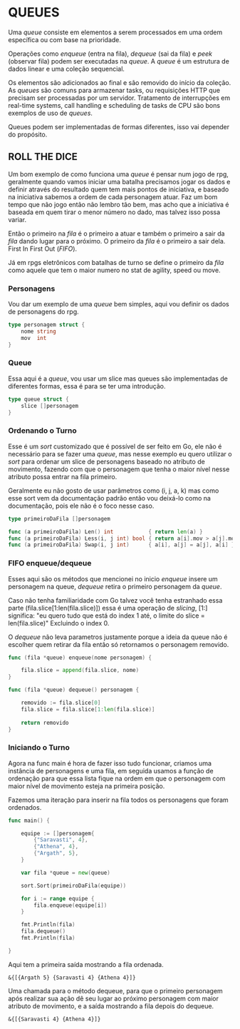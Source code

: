 # QUEUES

Uma *queue* consiste em elementos a serem processados em uma ordem específica ou com base na prioridade. 

Operações como _enqueue_ (entra na fila), _dequeue_  (sai da fila) e _peek_ (observar fila) podem ser executadas na *queue*. 
A *queue* é um estrutura de dados linear e uma coleção sequencial. 

Os elementos são adicionados ao final e são removido do início da coleção. As *queues* são comuns para armazenar tasks, ou requisições HTTP que precisam ser processadas por um servidor.
Tratamento de interrupções em real-time systems, call handling e scheduling de tasks de CPU
são bons exemplos de uso de *queues*.

Queues podem ser implementadas de formas diferentes, isso vai depender do propósito.


## ROLL THE DICE

Um bom exemplo de como funciona uma *queue* é pensar num jogo de rpg, geralmente quando vamos iniciar uma batalha precisamos jogar os dados e definir através do resultado quem tem mais pontos de iniciativa, e baseado na iniciativa sabemos a ordem de cada personagem atuar.
Faz um bom tempo que não jogo então não lembro tão bem, mas acho que a iniciativa é baseada em quem tirar o menor número no dado, mas talvez isso possa variar.

Então o primeiro na *fila* é o primeiro a atuar e também o primeiro a sair da *fila* dando lugar para o próximo. O primeiro da *fila* é o primeiro a sair dela. First In First Out (_FIFO_).

Já em rpgs eletrônicos com batalhas de turno se define o primeiro da *fila* como aquele que tem o maior numero no stat de agility, speed ou move.

### Personagens

Vou dar um exemplo de uma *queue* bem simples, aqui vou definir os dados de personagens do rpg.

```go
type personagem struct {
	nome string
	mov  int
}
```
### Queue

Essa aqui é a *queue*, vou usar um slice mas queues são implementadas de diferentes formas, essa é para se ter uma introdução.

```go
type queue struct {
	slice []personagem
}
```
### Ordenando o Turno

Esse é um *sort* customizado que é possível de ser feito em Go, ele não é necessário para se fazer uma *queue*, mas nesse exemplo eu quero utilizar o *sort* para ordenar um slice de personagens baseado no atributo de movimento, fazendo com que o personagem que tenha o maior nível nesse atributo possa entrar na fila primeiro.

Geralmente eu não gosto de usar parâmetros como (i, j, a, k) mas como esse sort vem da documentação padrão então vou deixá-lo como na documentação, pois ele não é o foco nesse caso.
 
```go
type primeiroDaFila []personagem

func (a primeiroDaFila) Len() int           { return len(a) }
func (a primeiroDaFila) Less(i, j int) bool { return a[i].mov > a[j].mov }
func (a primeiroDaFila) Swap(i, j int)      { a[i], a[j] = a[j], a[i] }
```

### FIFO enqueue/dequeue

Esses aqui são os métodos que mencionei no inicio *enqueue* insere um personagem na queue, *dequeue* retira o primeiro personagem da *queue*. 

Caso não tenha familiaridade com Go talvez você tenha estranhado essa parte (fila.slice[1:len(fila.slice)]) essa é uma operação de _slicing_, [1:] significa: "eu quero tudo que está do index 1 até, o limite do slice = len(fila.slice)" Excluindo o index 0.

O *dequeue* não leva parametros justamente porque a ideia da queue não é escolher quem retirar da fila então só retornamos o personagem removido.

```go
func (fila *queue) enqueue(nome personagem) {

	fila.slice = append(fila.slice, nome)
}

func (fila *queue) dequeue() personagem {

	removido := fila.slice[0]
    fila.slice = fila.slice[1:len(fila.slice)]
    
	return removido
}
```

### Iniciando o Turno

Agora na func main é hora de fazer isso tudo funcionar, criamos uma instância de personagens e uma fila, em seguida usamos a função de ordenação para que essa lista fique na ordem em que o personagem com maior nível de movimento esteja na primeira posição.

Fazemos uma iteração para inserir na fila todos os personagens que foram ordenados.


```go
func main() {

	equipe := []personagem{
		{"Saravasti", 4},
		{"Athena", 4},
		{"Argath", 5},
	}

	var fila *queue = new(queue)

	sort.Sort(primeiroDaFila(equipe))

	for i := range equipe {
		fila.enqueue(equipe[i])
	}

	fmt.Println(fila)
	fila.dequeue()
	fmt.Println(fila)

}
```

Aqui tem a primeira saída mostrando a fila ordenada. 

```text
&{[{Argath 5} {Saravasti 4} {Athena 4}]}
```

Uma chamada para o método dequeue, para que o primeiro personagem após realizar sua ação dê seu lugar ao próximo personagem com maior atributo de movimento, e a saída mostrando a fila depois do dequeue.

```text
&{[{Saravasti 4} {Athena 4}]}
```
